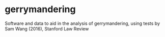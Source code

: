 # gerrymandering
Software and data to aid in the analysis of gerrymandering, using tests by Sam Wang (2016), Stanford Law Review
